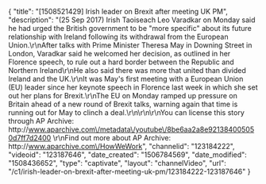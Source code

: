 {
    "title": "[1508521429] Irish leader on Brexit after meeting UK PM",
    "description": "(25 Sep 2017) Irish Taoiseach Leo Varadkar on Monday said he had urged the British government to be \"more specific\" about its future relationship with Ireland following its withdrawal from the European Union.\r\nAfter talks with Prime Minister Theresa May in Downing Street in London, Varadkar said he welcomed her decision, as outlined in her Florence speech, to rule out a hard border between the Republic and Northern Ireland\r\nHe also said there was more that united than divided Ireland and the UK.\r\nIt was May's first meeting with a European Union (EU) leader since her keynote speech in Florence last week in which she set out her plans for Brexit.\r\nThe EU on Monday ramped up pressure on Britain ahead of a new round of Brexit talks, warning again that time is running out for May to clinch a deal.\r\n\r\n\r\nYou can license this story through AP Archive: http:\/\/www.aparchive.com\/metadata\/youtube\/8be6aa2a8e921384005050d7ff7d2400 \r\nFind out more about AP Archive: http:\/\/www.aparchive.com\/HowWeWork",
    "channelid": "123184222",
    "videoid": "123187646",
    "date_created": "1506784569",
    "date_modified": "1508436652",
    "type": "captivate",
    "layout": "channelVideo",
    "url": "\/c1\/irish-leader-on-brexit-after-meeting-uk-pm\/123184222-123187646"
}